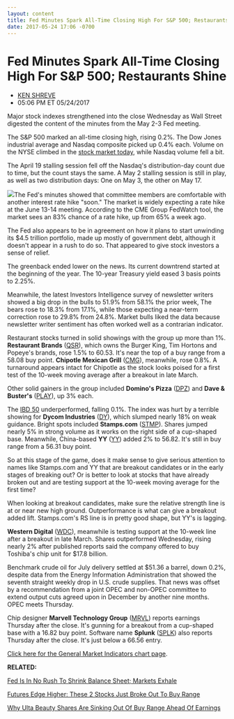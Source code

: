 ```yaml
---
layout: content
title: Fed Minutes Spark All-Time Closing High For S&P 500; Restaurants Shine
date: 2017-05-24 17:06 -0700
---
```



Fed Minutes Spark All-Time Closing High For S&P 500; Restaurants Shine
=======================================================================




* [KEN SHREVE](https://www.investors.com/author/shrevek/ "Posts by KEN SHREVE")
* 05:06 PM ET 05/24/2017






 Major stock indexes strengthened into the close Wednesday as Wall Street digested the content of the minutes from the May 2-3 Fed meeting.


The S&P 500 marked an all-time closing high, rising 0.2%. The Dow Jones industrial average and Nasdaq composite picked up 0.4% each. Volume on the NYSE climbed in the [stock market today](https://www.investors.com/category/market-trend/stock-market-today/), while Nasdaq volume fell a bit.


The April 19 stalling session fell off the Nasdaq's distribution-day count due to time, but the count stays the same. A May 2 stalling session is still in play, as well as two distribution days: One on May 3, the other on May 17.


![](https://www.investors.com/wp-content/uploads/2017/05/MP052417-184x300.png)The Fed's minutes showed that committee members are comfortable with another interest rate hike "soon." The market is widely expecting a rate hike at the June 13-14 meeting. According to the CME Group FedWatch tool, the market sees an 83% chance of a rate hike, up from 65% a week ago.


The Fed also appears to be in agreement on how it plans to start unwinding its $4.5 trillion portfolio, made up mostly of government debt, although it doesn't appear in a rush to do so. That appeared to give stock investors a sense of relief.


The greenback ended lower on the news. Its current downtrend started at the beginning of the year. The 10-year Treasury yield eased 3 basis points to 2.25%.


Meanwhile, the latest Investors Intelligence survey of newsletter writers showed a big drop in the bulls to 51.9% from 58.1% the prior week, The bears rose to 18.3% from 17.1%, while those expecting a near-term correction rose to 29.8% from 24.8%. Market bulls liked the data because newsletter writer sentiment has often worked well as a contrarian indicator.


Restaurant stocks turned in solid showings with the group up more than 1%. **Restaurant Brands** ([QSR](https://research.investors.com/quote.aspx?symbol=QSR)), which owns the Burger King, Tim Hortons and Popeye's brands, rose 1.5% to 60.53. It's near the top of a buy range from a 58.08 buy point. **Chipotle Mexican Grill** ([CMG](https://research.investors.com/quote.aspx?symbol=CMG)), meanwhile, rose 0.8%. A turnaround appears intact for Chipotle as the stock looks poised for a first test of the 10-week moving average after a breakout in late March.


Other solid gainers in the group included **Domino's Pizza** ([DPZ](https://research.investors.com/quote.aspx?symbol=DPZ)) and **Dave & Buster's** ([PLAY](https://research.investors.com/quote.aspx?symbol=PLAY)), up 3% each.


The [IBD 50](https://www.investors.com/stock-lists/ibd-50/ibd-50-performance/) underperformed, falling 0.1%. The index was hurt by a terrible showing for **Dycom Industries** ([DY](https://research.investors.com/quote.aspx?symbol=DY)), which slumped nearly 18% on weak guidance. Bright spots included **Stamps.com** ([STMP](https://research.investors.com/quote.aspx?symbol=STMP)). Shares jumped nearly 5% in strong volume as it works on the right side of a cup-shaped base. Meanwhile, China-based **YY** ([YY](https://research.investors.com/quote.aspx?symbol=YY)) added 2% to 56.82. It's still in buy range from a 56.31 buy point.


So at this stage of the game, does it make sense to give serious attention to names like Stamps.com and YY that are breakout candidates or in the early stages of breaking out? Or is better to look at stocks that have already broken out and are testing support at the 10-week moving average for the first time?


When looking at breakout candidates, make sure the relative strength line is at or near new high ground. Outperformance is what can give a breakout added lift. Stamps.com's RS line is in pretty good shape, but YY's is lagging.


**Western Digital** ([WDC](https://research.investors.com/quote.aspx?symbol=WDC)), meanwhile is testing support at the 10-week line after a breakout in late March. Shares outperformed Wednesday, rising nearly 2% after published reports said the company offered to buy Toshiba's chip unit for $17.8 billion.


Benchmark crude oil for July delivery settled at $51.36 a barrel, down 0.2%, despite data from the Energy Information Administration that showed the seventh straight weekly drop in U.S. crude supplies. That news was offset by a recommendation from a joint OPEC and non-OPEC committee to extend output cuts agreed upon in December by another nine months. OPEC meets Thursday.


Chip designer **Marvell Technology Group** ([MRVL](https://research.investors.com/quote.aspx?symbol=MRVL)) reports earnings Thursday after the close. It's gunning for a breakout from a cup-shaped base with a 16.82 buy point. Software name **Splunk** ([SPLK](https://research.investors.com/quote.aspx?symbol=SPLK)) also reports Thursday after the close. It's just below a 66.56 entry.


[Click here for the General Market Indicators chart page](https://www.investors.com/wp-content/uploads/2017/05/IBD2405152542GMI.pdf).


**RELATED:**


[Fed Is In No Rush To Shrink Balance Sheet; Markets Exhale](https://www.investors.com/news/economy/the-feds-big-reveal-this-afternoon-could-move-markets/)


[Futures Edge Higher: These 2 Stocks Just Broke Out To Buy Range](https://www.investors.com/market-trend/stock-market-today/futures-edge-higher-these-2-stocks-just-broke-out-to-buy-range/)


[Why Ulta Beauty Shares Are Sinking Out Of Buy Range Ahead Of Earnings](https://www.investors.com/research/ibd-industry-themes/why-ulta-beauty-shares-are-sinking-out-of-buy-range-ahead-of-earnings/)





